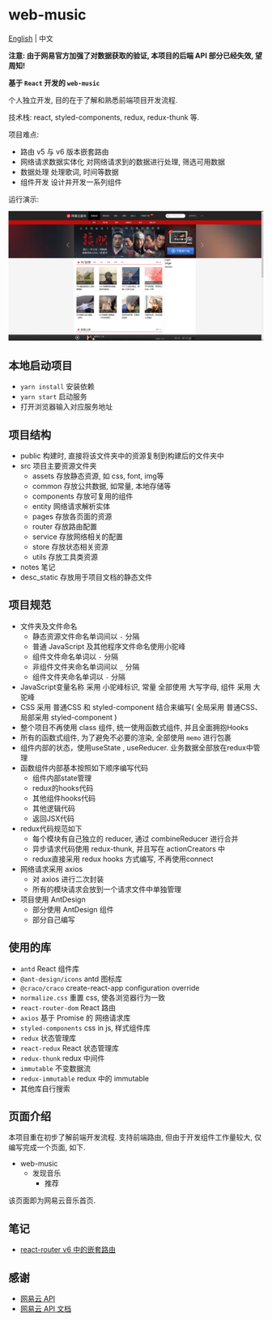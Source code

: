 # web-music
[English](./README.md) | 中文

**注意: 由于网易官方加强了对数据获取的验证, 本项目的后端 API 部分已经失效, 望周知!**

**基于 `React` 开发的 `web-music`**

个人独立开发, 目的在于了解和熟悉前端项目开发流程.

技术栈: react, styled-components, redux, redux-thunk 等.

项目难点:
  - 路由 v5 与 v6 版本嵌套路由
  - 网络请求数据实体化 对网络请求到的数据进行处理, 筛选可用数据
  - 数据处理 处理歌词, 时间等数据
  - 组件开发 设计并开发一系列组件

运行演示:

![web-music-运行演示](/desc_static/asset/img/web-music-%E8%BF%90%E8%A1%8C%E6%BC%94%E7%A4%BA.PNG)

## 本地启动项目

- `yarn install` 安装依赖
- `yarn start` 启动服务
- 打开浏览器输入对应服务地址

## 项目结构

- public 构建时, 直接将该文件夹中的资源复制到构建后的文件夹中
- src 项目主要资源文件夹
  - assets 存放静态资源, 如 css, font, img等
  - common 存放公共数据, 如常量, 本地存储等
  - components 存放可复用的组件
  - entity 网络请求解析实体
  - pages 存放各页面的资源
  - router 存放路由配置
  - service 存放网络相关的配置
  - store 存放状态相关资源
  - utils 存放工具类资源
- notes 笔记
- desc_static 存放用于项目文档的静态文件

## 项目规范

- 文件夹及文件命名
  - 静态资源文件命名单词间以 `-` 分隔
  - 普通 JavaScript 及其他程序文件命名使用小驼峰
  - 组件文件命名单词以 `-` 分隔
  - 非组件文件夹命名单词间以 `_` 分隔
  - 组件文件夹命名单词以 `-` 分隔
- JavaScript变量名称 采用 小驼峰标识, 常量 全部使用 大写字母, 组件 采用 大驼峰
- CSS 采用 普通CSS 和 styled-component 结合来编写( 全局采用 普通CSS、局部采用 styled-component )
- 整个项目不再使用 class 组件, 统一使用函数式组件, 并且全面拥抱Hooks
- 所有的函数式组件, 为了避免不必要的渲染, 全部使用 `memo` 进行包裹
- 组件内部的状态，使用useState , useReducer. 业务数据全部放在redux中管理
- 函数组件内部基本按照如下顺序编写代码
  - 组件内部state管理
  - redux的hooks代码
  - 其他组件hooks代码
  - 其他逻辑代码
  - 返回JSX代码
- redux代码规范如下
  - 每个模块有自己独立的 reducer, 通过 combineReducer 进行合并
  - 异步请求代码使用 redux-thunk, 并且写在 actionCreators 中
  - redux直接采用 redux hooks 方式编写, 不再使用connect
- 网络请求采用 axios
  - 对 axios 进行二次封装
  - 所有的模块请求会放到一个请求文件中单独管理
- 项目使用 AntDesign
  - 部分使用 AntDesign 组件
  - 部分自己编写

## 使用的库

- `antd` React 组件库
- `@ant-design/icons` antd 图标库
- `@craco/craco` create-react-app configuration override
- `normalize.css` 重置 css, 使各浏览器行为一致
- `react-router-dom` React 路由
- `axios` 基于 Promise 的 网络请求库
- `styled-components` css in js, 样式组件库
- `redux` 状态管理库
- `react-redux` React 状态管理库
- `redux-thunk` redux 中间件
- `immutable` 不变数据流
- `redux-immutable` redux 中的 immutable
- 其他库自行搜索

## 页面介绍

本项目重在初步了解前端开发流程. 支持前端路由, 但由于开发组件工作量较大, 仅编写完成一个页面, 如下.

- web-music
  - 发现音乐
    - 推荐
  
该页面即为网易云音乐首页.

## 笔记

- [react-router v6 中的嵌套路由](./notes/react-router-v6中的嵌套路由.md)

## 感谢

- [网易云 API](http://123.207.32.32:9001/)
- [网易云 API 文档](https://binaryify.github.io/NeteaseCloudMusicApi/#/)
